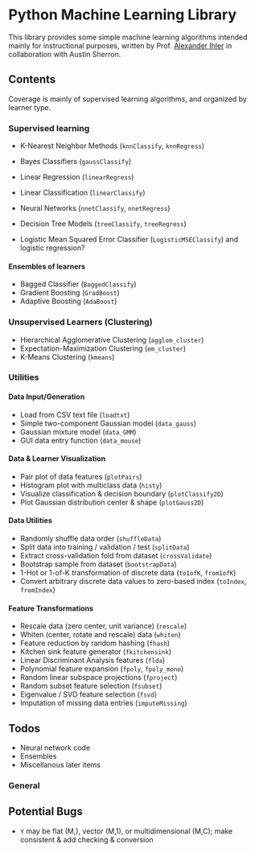 # Python Machine Learning Library

This library provides some simple machine learning algorithms intended mainly for
instructional purposes, written by 
Prof. [Alexander Ihler](http://www.ics.uci.edu/~ihler/)
in collaboration with Austin Sherron.

## Contents

Coverage is mainly of supervised learning algorithms, and organized by learner type.

### Supervised learning
- K-Nearest Neighbor Methods (`knnClassify`, `knnRegress`)
- Bayes Classifiers (`gaussClassify`)
- Linear Regression (`linearRegress`)
- Linear Classification (`linearClassify`)
- Neural Networks (`nnetClassify`, `nnetRegress`)
- Decision Tree Models (`treeClassify`, `treeRegress`)

- Logistic Mean Squared Error Classifier (`LogisticMSEClassify`) and logistic regression?

#### Ensembles of learners
- Bagged Classifier (`BaggedClassify`)
- Gradient Boosting (`GradBoost`)
- Adaptive Boosting (`AdaBoost`)

### Unsupervised Learners (Clustering)
- Hierarchical Agglomerative Clustering (`agglom_cluster`)
- Expectation-Maximization Clustering (`em_cluster`)
- K-Means Clustering (`kmeans`)


### Utilities

#### Data Input/Generation
- Load from CSV text file (`loadtxt`)
- Simple two-component Gaussian model (`data_gauss`)
- Gaussian mixture model (`data_GMM`)
- GUI data entry function (`data_mouse`)

#### Data & Learner Visualization
- Pair plot of data features (`plotPairs`)
- Histogram plot with multiclass data (`histy`)
- Visualize classification & decision boundary (`plotClassify2D`)
- Plot Gaussian distribution center & shape (`plotGauss2D`)

#### Data Utilities
- Randomly shuffle data order (`shuffleData`)
- Split data into training / validation / test (`splitData`)
- Extract cross-validation fold from dataset (`crossValidate`)
- Bootstrap sample from dataset (`bootstrapData`)
- 1-Hot or 1-of-K transformation of discrete data (`to1ofK`, `from1ofK`)
- Convert arbitrary discrete data values to zero-based index (`toIndex`, `fromIndex`)

#### Feature Transformations
- Rescale data (zero center, unit variance) (`rescale`)
- Whiten (center, rotate and rescale) data (`whiten`)
- Feature reduction by random hashing (`fhash`)
- Kitchen sink feature generator (`fkitchensink`)
- Linear Discriminant Analysis features (`flda`)
- Polynomial feature expansion (`fpoly`, `fpoly_mono`)
- Random linear subspace projections (`fproject`)
- Random subset feature selection (`fsubset`)
- Eigenvalue / SVD feature selection (`fsvd`)
- Imputation of missing data entries (`imputeMissing`)

## Todos
- Neural network code
- Ensembles
- Miscellanous later items

### General

## Potential Bugs

- `Y` may be flat (M,), vector (M,1), or multidimensional (M,C); make consistent & add checking & conversion

